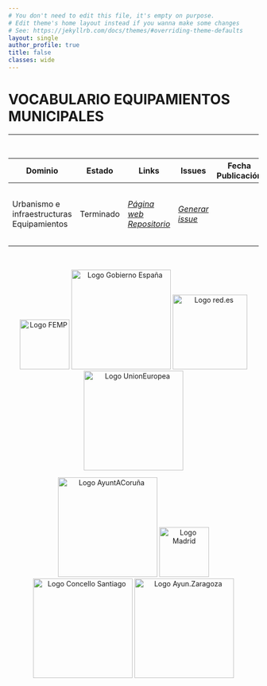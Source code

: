 ```yaml
---
# You don't need to edit this file, it's empty on purpose.
# Edit theme's home layout instead if you wanna make some changes
# See: https://jekyllrb.com/docs/themes/#overriding-theme-defaults
layout: single
author_profile: true 
title: false
classes: wide
---
```

<div id="bodyid">
<link href="stylesheet.css" rel="stylesheet"/>

<h1> VOCABULARIO EQUIPAMIENTOS MUNICIPALES </h1>
</div>
  
---

&nbsp;
 

  
  
  
| Dominio |  Estado  |   Links   |   Issues   |    Fecha Publicación |   Prefijo   | Formatos |   Liciencia | Idiomas   | Descripción |
| -------- | -------- | --------- | ---------- | --------------- | -------- | --------- | -------- | --------- | ---------- | 
| Urbanismo e infraestructuras   Equipamientos | Terminado | *[Página web](http://vocab.linkeddata.es/datosabiertos/def/urbanismo-infraestructuras/equipamiento-municipal/index-en.html)* *[Repositorio](https://github.com/opencitydata/sociedad-bienestar-equipamientos-municipales)*  |  *[Generar issue](https://github.com/opencitydata/sociedad-bienestar-equipamientos-municipales/issues)*   | 	 | eseqmu | rdf+xml   html   turtle  | CC-BY  | es  | Vocabulario para la representación de datos de equipamientos de una ciudad. |
 
 
  
 
  

 

 
 &nbsp;   	
 

  
<p float="right" align="center">
<img src="https://upload.wikimedia.org/wikipedia/commons/thumb/6/6b/FEMP_%28logotipo%29.svg/590px-FEMP_%28logotipo%29.svg.png" alt="Logo FEMP" height="100" width="100"/>
 <img src="https://ciudadesabiertas.es/assets/img/cabiertas/gobEspana-logo.svg" alt="Logo Gobierno España" width="200"/>
<img src="https://ciudadesabiertas.es/assets/img/cabiertas/red-logo.svg" alt="Logo red.es" width="150"/>
 <img src="https://ciudadesabiertas.es/assets/img/cabiertas/unionEuropea-logo.svg" alt="Logo UnionEuropea" width="200"/>
</p>

<p float="right" align="center">   
<img src="https://ciudadesabiertas.es/assets/img/cabiertas/ayuntAcoruna-logo.svg" alt="Logo AyuntACoruña" width="200"/>
<img src="https://ciudadesabiertas.es/assets/img/cabiertas/ayuntMadrid-logo.svg" alt="Logo Madrid" width="100"/>  
<img src="https://ciudadesabiertas.es/assets/img/cabiertas/ayuntSantiagoCompostela-logo.svg" alt="Logo Concello Santiago" width="200"/>
<img src="https://ciudadesabiertas.es/assets/img/cabiertas/ayuntZaragoza-logo.svg" alt="Logo Ayun.Zaragoza" width="200"/>
</p>



